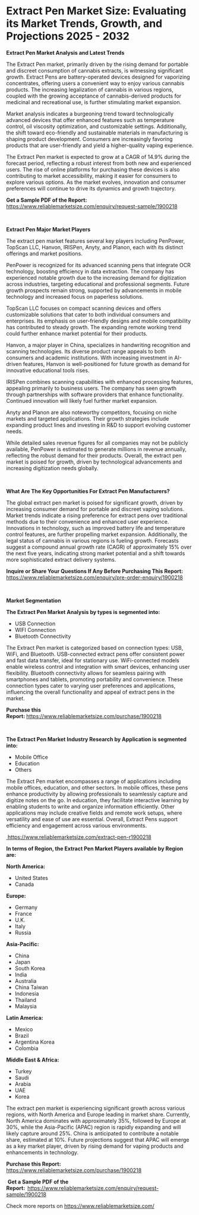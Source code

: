 <p><h1>Extract Pen Market Size: Evaluating its Market Trends, Growth, and Projections 2025 - 2032</h1></p><p><strong>Extract Pen Market Analysis and Latest Trends</strong></p>
<p><p>The Extract Pen market, primarily driven by the rising demand for portable and discreet consumption of cannabis extracts, is witnessing significant growth. Extract Pens are battery-operated devices designed for vaporizing concentrates, offering users a convenient way to enjoy various cannabis products. The increasing legalization of cannabis in various regions, coupled with the growing acceptance of cannabis-derived products for medicinal and recreational use, is further stimulating market expansion.</p><p>Market analysis indicates a burgeoning trend toward technologically advanced devices that offer enhanced features such as temperature control, oil viscosity optimization, and customizable settings. Additionally, the shift toward eco-friendly and sustainable materials in manufacturing is shaping product development. Consumers are increasingly favoring products that are user-friendly and yield a higher-quality vaping experience.</p><p>The Extract Pen market is expected to grow at a CAGR of 14.9% during the forecast period, reflecting a robust interest from both new and experienced users. The rise of online platforms for purchasing these devices is also contributing to market accessibility, making it easier for consumers to explore various options. As the market evolves, innovation and consumer preferences will continue to drive its dynamics and growth trajectory.</p></p>
<p><strong>Get a Sample PDF of the Report:&nbsp;</strong> <a href="https://www.reliablemarketsize.com/enquiry/request-sample/1900218?utm_campaign=1886&utm_medium=2&utm_source=Github&utm_content=ia&utm_term=09022025&utm_id=extract-pen">https://www.reliablemarketsize.com/enquiry/request-sample/1900218</a></p>
<p>&nbsp;</p>
<p><strong>Extract Pen Major Market Players</strong></p>
<p><p>The extract pen market features several key players including PenPower, TopScan LLC, Hanvon, IRISPen, Anyty, and Planon, each with its distinct offerings and market positions.</p><p>PenPower is recognized for its advanced scanning pens that integrate OCR technology, boosting efficiency in data extraction. The company has experienced notable growth due to the increasing demand for digitization across industries, targeting educational and professional segments. Future growth prospects remain strong, supported by advancements in mobile technology and increased focus on paperless solutions.</p><p>TopScan LLC focuses on compact scanning devices and offers customizable solutions that cater to both individual consumers and enterprises. Its emphasis on user-friendly designs and mobile compatibility has contributed to steady growth. The expanding remote working trend could further enhance market potential for their products.</p><p>Hanvon, a major player in China, specializes in handwriting recognition and scanning technologies. Its diverse product range appeals to both consumers and academic institutions. With increasing investment in AI-driven features, Hanvon is well-positioned for future growth as demand for innovative educational tools rises.</p><p>IRISPen combines scanning capabilities with enhanced processing features, appealing primarily to business users. The company has seen growth through partnerships with software providers that enhance functionality. Continued innovation will likely fuel further market expansion.</p><p>Anyty and Planon are also noteworthy competitors, focusing on niche markets and targeted applications. Their growth strategies include expanding product lines and investing in R&D to support evolving customer needs.</p><p>While detailed sales revenue figures for all companies may not be publicly available, PenPower is estimated to generate millions in revenue annually, reflecting the robust demand for their products. Overall, the extract pen market is poised for growth, driven by technological advancements and increasing digitization needs globally.</p></p>
<p>&nbsp;</p>
<p><strong>What Are The Key Opportunities For Extract Pen Manufacturers?</strong></p>
<p><p>The global extract pen market is poised for significant growth, driven by increasing consumer demand for portable and discreet vaping solutions. Market trends indicate a rising preference for extract pens over traditional methods due to their convenience and enhanced user experience. Innovations in technology, such as improved battery life and temperature control features, are further propelling market expansion. Additionally, the legal status of cannabis in various regions is fueling growth. Forecasts suggest a compound annual growth rate (CAGR) of approximately 15% over the next five years, indicating strong market potential and a shift towards more sophisticated extract delivery systems.</p></p>
<p><strong>Inquire or Share Your Questions If Any Before Purchasing This Report:</strong> <a href="https://www.reliablemarketsize.com/enquiry/pre-order-enquiry/1900218?utm_campaign=1886&utm_medium=2&utm_source=Github&utm_content=ia&utm_term=09022025&utm_id=extract-pen">https://www.reliablemarketsize.com/enquiry/pre-order-enquiry/1900218</a></p>
<p>&nbsp;</p>
<p><strong>Market Segmentation</strong></p>
<p><strong>The Extract Pen Market Analysis by types is segmented into:</strong></p>
<p><ul><li>USB Connection</li><li>WIFI Connection</li><li>Bluetooth Connectivity</li></ul></p>
<p><p>The Extract Pen market is categorized based on connection types: USB, WiFi, and Bluetooth. USB-connected extract pens offer consistent power and fast data transfer, ideal for stationary use. WiFi-connected models enable wireless control and integration with smart devices, enhancing user flexibility. Bluetooth connectivity allows for seamless pairing with smartphones and tablets, promoting portability and convenience. These connection types cater to varying user preferences and applications, influencing the overall functionality and appeal of extract pens in the market.</p></p>
<p><strong>Purchase this Report:&nbsp;</strong><a href="https://www.reliablemarketsize.com/purchase/1900218?utm_campaign=1886&utm_medium=2&utm_source=Github&utm_content=ia&utm_term=09022025&utm_id=extract-pen">https://www.reliablemarketsize.com/purchase/1900218</a></p>
<p>&nbsp;</p>
<p><strong>The Extract Pen Market Industry Research by Application is segmented into:</strong></p>
<p><ul><li>Mobile Office</li><li>Education</li><li>Others</li></ul></p>
<p><p>The Extract Pen market encompasses a range of applications including mobile offices, education, and other sectors. In mobile offices, these pens enhance productivity by allowing professionals to seamlessly capture and digitize notes on the go. In education, they facilitate interactive learning by enabling students to write and organize information efficiently. Other applications may include creative fields and remote work setups, where versatility and ease of use are essential. Overall, Extract Pens support efficiency and engagement across various environments.</p></p>
<p><a href="https://www.reliablemarketsize.com/extract-pen-r1900218?utm_campaign=1886&utm_medium=2&utm_source=Github&utm_content=ia&utm_term=09022025&utm_id=extract-pen">&nbsp;https://www.reliablemarketsize.com/extract-pen-r1900218</a></p>
<p><strong>In terms of Region, the Extract Pen Market Players available by Region are:</strong></p>
<p>
    <p> <strong> North America: </strong>
        <ul>
            <li>United States</li>
            <li>Canada</li>
        </ul>
        </p> 
    <p> <strong> Europe: </strong>
        <ul>
            <li>Germany</li>
            <li>France</li>
            <li>U.K.</li>
            <li>Italy</li>
            <li>Russia</li>
        </ul>
        </p> 
    <p> <strong> Asia-Pacific: </strong>
        <ul>
            <li>China</li>
            <li>Japan</li>
            <li>South Korea</li>
            <li>India</li>
            <li>Australia</li>
            <li>China Taiwan</li>
            <li>Indonesia</li>
            <li>Thailand</li>
            <li>Malaysia</li>
        </ul>
        </p> 
    <p> <strong> Latin America: </strong>
        <ul>
            <li>Mexico</li>
            <li>Brazil</li>
            <li>Argentina Korea</li>
            <li>Colombia</li>
        </ul>
        </p> 
    <p> <strong> Middle East & Africa: </strong>
        <ul>
            <li>Turkey</li>
            <li>Saudi</li>
            <li>Arabia</li>
            <li>UAE</li>
            <li>Korea</li>
        </ul>
    </p>
    </p>
<p><p>The extract pen market is experiencing significant growth across various regions, with North America and Europe leading in market share. Currently, North America dominates with approximately 35%, followed by Europe at 30%, while the Asia-Pacific (APAC) region is rapidly expanding and will likely capture around 25%. China is anticipated to contribute a notable share, estimated at 10%. Future projections suggest that APAC will emerge as a key market player, driven by rising demand for vaping products and enhancements in technology.</p></p>
<p><strong>Purchase this Report: </strong><a href="https://www.reliablemarketsize.com/purchase/1900218?utm_campaign=1886&utm_medium=2&utm_source=Github&utm_content=ia&utm_term=09022025&utm_id=extract-pen">https://www.reliablemarketsize.com/purchase/1900218</a></p>
<p>&nbsp;<strong>Get a Sample PDF of the Report:&nbsp;&nbsp;</strong><a href="https://www.reliablemarketsize.com/enquiry/request-sample/1900218?utm_campaign=1886&utm_medium=2&utm_source=Github&utm_content=ia&utm_term=09022025&utm_id=extract-pen">https://www.reliablemarketsize.com/enquiry/request-sample/1900218</a></p>
<p><strong></strong></p>
<p>Check more reports on <a href="https://www.reliablemarketsize.com/?utm_campaign=1886&utm_medium=2&utm_source=Github&utm_content=ia&utm_term=09022025&utm_id=extract-pen">https://www.reliablemarketsize.com/</a></p>